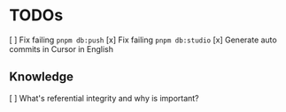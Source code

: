 # TODOs

[ ] Fix failing `pnpm db:push`
[x] Fix failing `pnpm db:studio`
[x] Generate auto commits in Cursor in English

## Knowledge

[ ] What's referential integrity and why is important?
